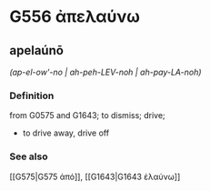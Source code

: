 # G556 ἀπελαύνω

## apelaúnō

_(ap-el-ow'-no | ah-peh-LEV-noh | ah-pay-LA-noh)_

### Definition

from G0575 and G1643; to dismiss; drive; 

- to drive away, drive off

### See also

[[G575|G575 ἀπό]], [[G1643|G1643 ἐλαύνω]]
